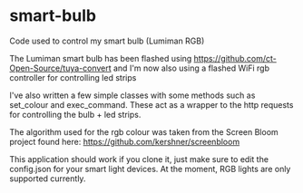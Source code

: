 # smart-bulb
Code used to control my smart bulb (Lumiman RGB)

The Lumiman smart bulb has been flashed using https://github.com/ct-Open-Source/tuya-convert and I'm now also using a flashed WiFi rgb controller for controlling led strips

I've also written a few simple classes with some methods such as set_colour and exec_command. These act as a wrapper to the http requests for controlling the bulb + led strips.

The algorithm used for the rgb colour was taken from the Screen Bloom project found here: https://github.com/kershner/screenbloom

This application should work if you clone it, just make sure to edit the config.json for your smart light devices. At the moment, RGB lights are only supported currently.
